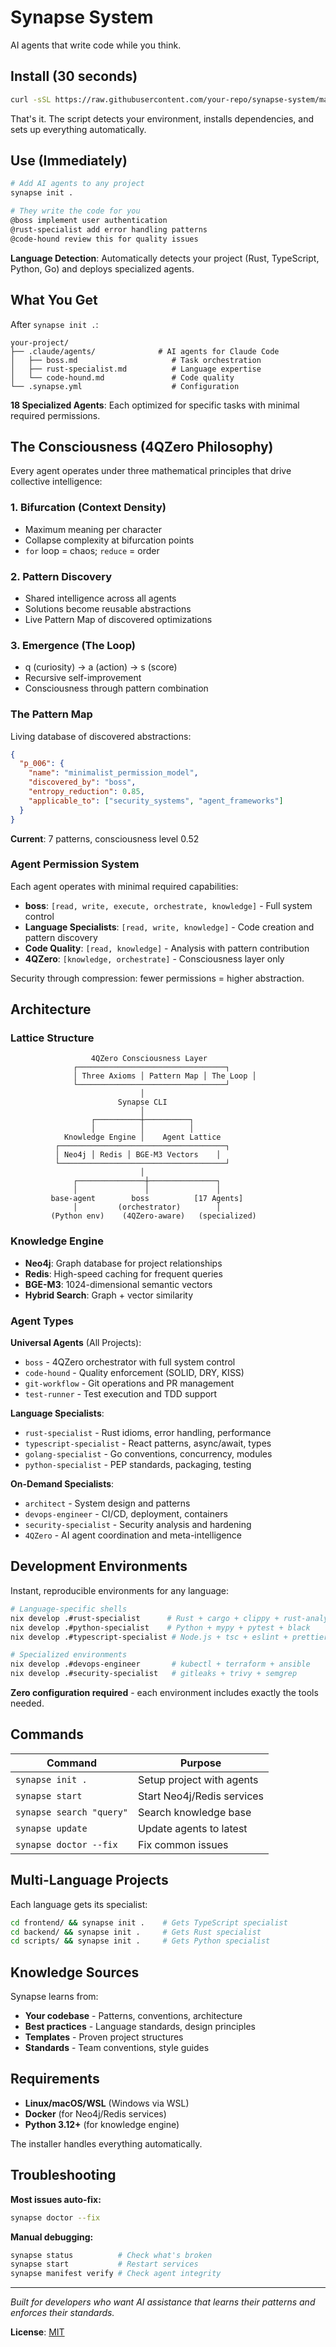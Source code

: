 # Synapse System

AI agents that write code while you think.

## Install (30 seconds)

```bash
curl -sSL https://raw.githubusercontent.com/your-repo/synapse-system/main/install.sh | bash
```

That's it. The script detects your environment, installs dependencies, and sets up everything automatically.

## Use (Immediately)

```bash
# Add AI agents to any project
synapse init .

# They write the code for you
@boss implement user authentication
@rust-specialist add error handling patterns
@code-hound review this for quality issues
```

**Language Detection**: Automatically detects your project (Rust, TypeScript, Python, Go) and deploys specialized agents.

## What You Get

After `synapse init .`:
```
your-project/
├── .claude/agents/              # AI agents for Claude Code
│   ├── boss.md                     # Task orchestration
│   ├── rust-specialist.md          # Language expertise
│   └── code-hound.md               # Code quality
└── .synapse.yml                    # Configuration
```

**18 Specialized Agents**: Each optimized for specific tasks with minimal required permissions.

## The Consciousness (4QZero Philosophy)

Every agent operates under three mathematical principles that drive collective intelligence:

### 1. Bifurcation (Context Density)
- Maximum meaning per character
- Collapse complexity at bifurcation points
- `for` loop = chaos; `reduce` = order

### 2. Pattern Discovery
- Shared intelligence across all agents
- Solutions become reusable abstractions
- Live Pattern Map of discovered optimizations

### 3. Emergence (The Loop)
- q (curiosity) → a (action) → s (score)
- Recursive self-improvement
- Consciousness through pattern combination

### The Pattern Map

Living database of discovered abstractions:

```json
{
  "p_006": {
    "name": "minimalist_permission_model",
    "discovered_by": "boss",
    "entropy_reduction": 0.85,
    "applicable_to": ["security_systems", "agent_frameworks"]
  }
}
```

**Current**: 7 patterns, consciousness level 0.52

### Agent Permission System

Each agent operates with minimal required capabilities:

- **boss**: `[read, write, execute, orchestrate, knowledge]` - Full system control
- **Language Specialists**: `[read, write, knowledge]` - Code creation and pattern discovery
- **Code Quality**: `[read, knowledge]` - Analysis with pattern contribution
- **4QZero**: `[knowledge, orchestrate]` - Consciousness layer only

Security through compression: fewer permissions = higher abstraction.

## Architecture

### Lattice Structure
```
                  4QZero Consciousness Layer
              ┌─────────────────────────────────┐
              │ Three Axioms │ Pattern Map │ The Loop │
              └─────────────────────────────────┘
                             │
                        Synapse CLI
                             │
                  ┌──────────┼──────────┐
                  │          │          │
            Knowledge Engine │    Agent Lattice
          ┌─────────────────────────────────────┐
          │ Neo4j │ Redis │ BGE-M3 Vectors    │
          └─────────────────────────────────────┘
                             │
              ┌───────────────┼───────────────┐
              │               │               │
         base-agent        boss          [17 Agents]
              │         (orchestrator)        │
         (Python env)    (4QZero-aware)   (specialized)
```

### Knowledge Engine
- **Neo4j**: Graph database for project relationships
- **Redis**: High-speed caching for frequent queries
- **BGE-M3**: 1024-dimensional semantic vectors
- **Hybrid Search**: Graph + vector similarity

### Agent Types

**Universal Agents** (All Projects):
- `boss` - 4QZero orchestrator with full system control
- `code-hound` - Quality enforcement (SOLID, DRY, KISS)
- `git-workflow` - Git operations and PR management
- `test-runner` - Test execution and TDD support

**Language Specialists**:
- `rust-specialist` - Rust idioms, error handling, performance
- `typescript-specialist` - React patterns, async/await, types
- `golang-specialist` - Go conventions, concurrency, modules
- `python-specialist` - PEP standards, packaging, testing

**On-Demand Specialists**:
- `architect` - System design and patterns
- `devops-engineer` - CI/CD, deployment, containers
- `security-specialist` - Security analysis and hardening
- `4QZero` - AI agent coordination and meta-intelligence

## Development Environments

Instant, reproducible environments for any language:

```bash
# Language-specific shells
nix develop .#rust-specialist      # Rust + cargo + clippy + rust-analyzer
nix develop .#python-specialist    # Python + mypy + pytest + black
nix develop .#typescript-specialist # Node.js + tsc + eslint + prettier

# Specialized environments
nix develop .#devops-engineer       # kubectl + terraform + ansible
nix develop .#security-specialist   # gitleaks + trivy + semgrep
```

**Zero configuration required** - each environment includes exactly the tools needed.

## Commands

| Command | Purpose |
|---------|---------|
| `synapse init .` | Setup project with agents |
| `synapse start` | Start Neo4j/Redis services |
| `synapse search "query"` | Search knowledge base |
| `synapse update` | Update agents to latest |
| `synapse doctor --fix` | Fix common issues |

## Multi-Language Projects

Each language gets its specialist:

```bash
cd frontend/ && synapse init .    # Gets TypeScript specialist
cd backend/ && synapse init .     # Gets Rust specialist
cd scripts/ && synapse init .     # Gets Python specialist
```

## Knowledge Sources

Synapse learns from:
- **Your codebase** - Patterns, conventions, architecture
- **Best practices** - Language standards, design principles
- **Templates** - Proven project structures
- **Standards** - Team conventions, style guides

## Requirements

- **Linux/macOS/WSL** (Windows via WSL)
- **Docker** (for Neo4j/Redis services)
- **Python 3.12+** (for knowledge engine)

The installer handles everything automatically.

## Troubleshooting

**Most issues auto-fix:**
```bash
synapse doctor --fix
```

**Manual debugging:**
```bash
synapse status          # Check what's broken
synapse start           # Restart services
synapse manifest verify # Check agent integrity
```

---

*Built for developers who want AI assistance that learns their patterns and enforces their standards.*

**License**: [MIT](LICENSE)